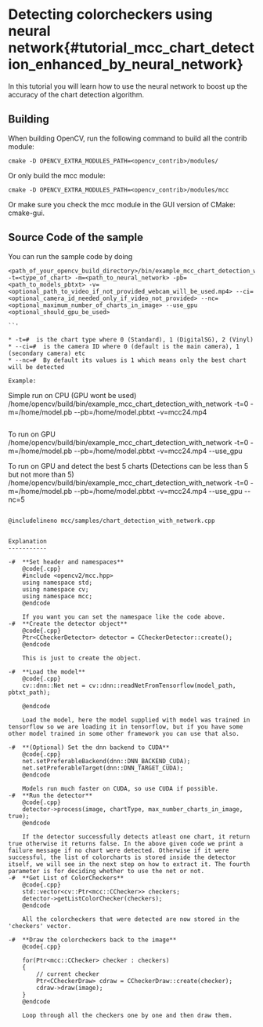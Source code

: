 Detecting colorcheckers using neural network{#tutorial_mcc_chart_detection_enhanced_by_neural_network}
===========================

In this tutorial you will learn how to use the neural network to boost up the accuracy of the chart detection algorithm.

Building
----

When building OpenCV, run the following command to build all the contrib module:

```make
cmake -D OPENCV_EXTRA_MODULES_PATH=<opencv_contrib>/modules/
```

Or only build the mcc module:

```make
cmake -D OPENCV_EXTRA_MODULES_PATH=<opencv_contrib>/modules/mcc
```

Or make sure you check the mcc module in the GUI version of CMake: cmake-gui.

Source Code of the sample
-----------

You can run the sample code by doing

```run
<path_of_your_opencv_build_directory>/bin/example_mcc_chart_detection_with_network -t=<type_of_chart> -m=<path_to_neural_network> -pb=<path_to_models_pbtxt> -v=<optional_path_to_video_if_not_provided_webcam_will_be_used.mp4> --ci=<optional_camera_id_needed_only_if_video_not_provided> --nc=<optional_maximum_number_of_charts_in_image> --use_gpu <optional_should_gpu_be_used>

``'

* -t=#  is the chart type where 0 (Standard), 1 (DigitalSG), 2 (Vinyl)
* --ci=#  is the camera ID where 0 (default is the main camera), 1 (secondary camera) etc
* --nc=#  By default its values is 1 which means only the best chart will be detected

Example:

```
Simple run on CPU (GPU wont be used)
/home/opencv/build/bin/example_mcc_chart_detection_with_network -t=0 -m=/home/model.pb --pb=/home/model.pbtxt -v=mcc24.mp4
```

```
To run on GPU
/home/opencv/build/bin/example_mcc_chart_detection_with_network -t=0 -m=/home/model.pb --pb=/home/model.pbtxt -v=mcc24.mp4 --use_gpu

To run on GPU and detect the best 5 charts (Detections can be less than 5 but not more than 5)
/home/opencv/build/bin/example_mcc_chart_detection_with_network -t=0 -m=/home/model.pb --pb=/home/model.pbtxt -v=mcc24.mp4 --use_gpu --nc=5
```

@includelineno mcc/samples/chart_detection_with_network.cpp


Explanation
-----------

-#  **Set header and namespaces**
    @code{.cpp}
    #include <opencv2/mcc.hpp>
    using namespace std;
    using namespace cv;
    using namespace mcc;
    @endcode

    If you want you can set the namespace like the code above.
-#  **Create the detector object**
    @code{.cpp}
    Ptr<CCheckerDetector> detector = CCheckerDetector::create();
    @endcode

    This is just to create the object.

-#  **Load the model**
    @code{.cpp}
    cv::dnn::Net net = cv::dnn::readNetFromTensorflow(model_path, pbtxt_path);

    @endcode

    Load the model, here the model supplied with model was trained in tensorflow so we are loading it in tensorflow, but if you have some other model trained in some other framework you can use that also.

-#  **(Optional) Set the dnn backend to CUDA**
    @code{.cpp}
    net.setPreferableBackend(dnn::DNN_BACKEND_CUDA);
    net.setPreferableTarget(dnn::DNN_TARGET_CUDA);
    @endcode

    Models run much faster on CUDA, so use CUDA if possible.
-#  **Run the detector**
    @code{.cpp}
    detector->process(image, chartType, max_number_charts_in_image, true);
    @endcode

    If the detector successfully detects atleast one chart, it return true otherwise it returns false. In the above given code we print a failure message if no chart were detected. Otherwise if it were successful, the list of colorcharts is stored inside the detector itself, we will see in the next step on how to extract it. The fourth parameter is for deciding whether to use the net or not.
-#  **Get List of ColorCheckers**
    @code{.cpp}
    std::vector<cv::Ptr<mcc::CChecker>> checkers;
    detector->getListColorChecker(checkers);
    @endcode

    All the colorcheckers that were detected are now stored in the 'checkers' vector.

-#  **Draw the colorcheckers back to the image**
    @code{.cpp}

    for(Ptr<mcc::CChecker> checker : checkers)
    {
        // current checker
        Ptr<CCheckerDraw> cdraw = CCheckerDraw::create(checker);
        cdraw->draw(image);
    }
    @endcode

    Loop through all the checkers one by one and then draw them.
